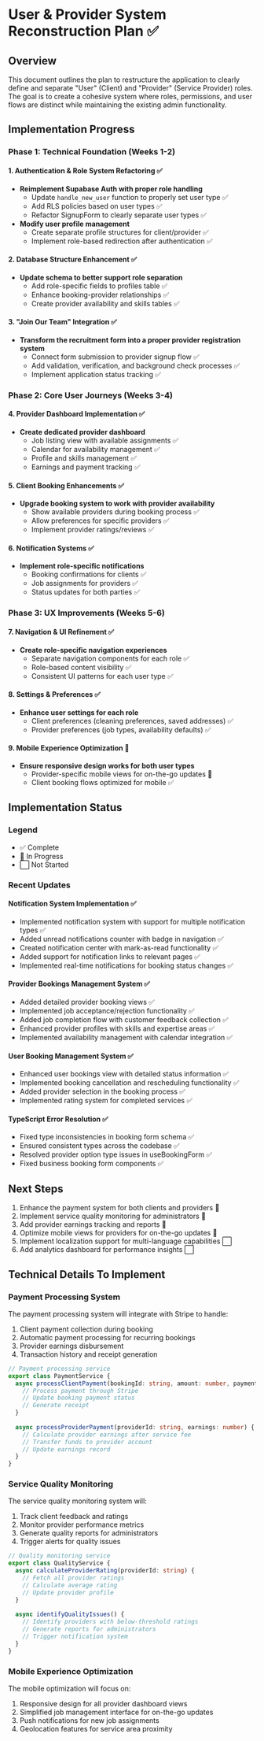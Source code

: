 
# User & Provider System Reconstruction Plan ✅

## Overview
This document outlines the plan to restructure the application to clearly define and separate "User" (Client) and "Provider" (Service Provider) roles. The goal is to create a cohesive system where roles, permissions, and user flows are distinct while maintaining the existing admin functionality.

## Implementation Progress

### Phase 1: Technical Foundation (Weeks 1-2)

#### 1. Authentication & Role System Refactoring ✅
- **Reimplement Supabase Auth with proper role handling**
  - Update `handle_new_user` function to properly set user type ✅
  - Add RLS policies based on user types ✅
  - Refactor SignupForm to clearly separate user types ✅
- **Modify user profile management**
  - Create separate profile structures for client/provider ✅
  - Implement role-based redirection after authentication ✅

#### 2. Database Structure Enhancement ✅
- **Update schema to better support role separation**
  - Add role-specific fields to profiles table ✅
  - Enhance booking-provider relationships ✅
  - Create provider availability and skills tables ✅

#### 3. "Join Our Team" Integration ✅
- **Transform the recruitment form into a proper provider registration system**
  - Connect form submission to provider signup flow ✅
  - Add validation, verification, and background check processes ✅
  - Implement application status tracking ✅

### Phase 2: Core User Journeys (Weeks 3-4)

#### 4. Provider Dashboard Implementation ✅
- **Create dedicated provider dashboard**
  - Job listing view with available assignments ✅
  - Calendar for availability management ✅
  - Profile and skills management ✅
  - Earnings and payment tracking ✅

#### 5. Client Booking Enhancements ✅
- **Upgrade booking system to work with provider availability**
  - Show available providers during booking process ✅
  - Allow preferences for specific providers ✅
  - Implement provider ratings/reviews ✅

#### 6. Notification Systems ✅
- **Implement role-specific notifications**
  - Booking confirmations for clients ✅
  - Job assignments for providers ✅
  - Status updates for both parties ✅

### Phase 3: UX Improvements (Weeks 5-6)

#### 7. Navigation & UI Refinement ✅
- **Create role-specific navigation experiences**
  - Separate navigation components for each role ✅
  - Role-based content visibility ✅
  - Consistent UI patterns for each user type ✅

#### 8. Settings & Preferences ✅
- **Enhance user settings for each role**
  - Client preferences (cleaning preferences, saved addresses) ✅
  - Provider preferences (job types, availability defaults) ✅

#### 9. Mobile Experience Optimization 🔄
- **Ensure responsive design works for both user types**
  - Provider-specific mobile views for on-the-go updates 🔄
  - Client booking flows optimized for mobile ✅

## Implementation Status

### Legend
- ✅ Complete
- 🔄 In Progress
- ⬜ Not Started

### Recent Updates

#### Notification System Implementation ✅
- Implemented notification system with support for multiple notification types ✅
- Added unread notifications counter with badge in navigation ✅
- Created notification center with mark-as-read functionality ✅
- Added support for notification links to relevant pages ✅
- Implemented real-time notifications for booking status changes ✅

#### Provider Bookings Management System ✅
- Added detailed provider booking views ✅
- Implemented job acceptance/rejection functionality ✅
- Added job completion flow with customer feedback collection ✅
- Enhanced provider profiles with skills and expertise areas ✅
- Implemented availability management with calendar integration ✅

#### User Booking Management System ✅
- Enhanced user bookings view with detailed status information ✅
- Implemented booking cancellation and rescheduling functionality ✅
- Added provider selection in the booking process ✅
- Implemented rating system for completed services ✅

#### TypeScript Error Resolution ✅
- Fixed type inconsistencies in booking form schema ✅
- Ensured consistent types across the codebase ✅
- Resolved provider option type issues in useBookingForm ✅
- Fixed business booking form components ✅

## Next Steps

1. Enhance the payment system for both clients and providers 🔄
2. Implement service quality monitoring for administrators 🔄
3. Add provider earnings tracking and reports 🔄
4. Optimize mobile views for providers for on-the-go updates 🔄
5. Implement localization support for multi-language capabilities ⬜
6. Add analytics dashboard for performance insights ⬜

## Technical Details To Implement

### Payment Processing System

The payment processing system will integrate with Stripe to handle:

1. Client payment collection during booking
2. Automatic payment processing for recurring bookings
3. Provider earnings disbursement
4. Transaction history and receipt generation

```typescript
// Payment processing service
export class PaymentService {
  async processClientPayment(bookingId: string, amount: number, paymentMethodId: string) {
    // Process payment through Stripe
    // Update booking payment status
    // Generate receipt
  }
  
  async processProviderPayment(providerId: string, earnings: number) {
    // Calculate provider earnings after service fee
    // Transfer funds to provider account
    // Update earnings record
  }
}
```

### Service Quality Monitoring

The service quality monitoring system will:

1. Track client feedback and ratings
2. Monitor provider performance metrics
3. Generate quality reports for administrators
4. Trigger alerts for quality issues

```typescript
// Quality monitoring service
export class QualityService {
  async calculateProviderRating(providerId: string) {
    // Fetch all provider ratings
    // Calculate average rating
    // Update provider profile
  }
  
  async identifyQualityIssues() {
    // Identify providers with below-threshold ratings
    // Generate reports for administrators
    // Trigger notification system
  }
}
```

### Mobile Experience Optimization

The mobile optimization will focus on:

1. Responsive design for all provider dashboard views
2. Simplified job management interface for on-the-go updates
3. Push notifications for new job assignments
4. Geolocation features for service area proximity
